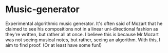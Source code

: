 # Music-generator
Experimental algorithmic music generator. 
It's often said of Mozart that he claimed to see his compositions not in a linear uni-directional fashion as they're written, but rather all at once. I believe this is 
because Mr.Mozart was not seeing musical notes, but rather, seeing an algorithm. With this, I aim to find proof. (Or at least have some fun!)
